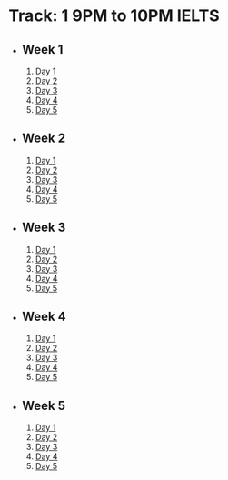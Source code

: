 # Track: 1 9PM to 10PM IELTS

- ## Week 1

   1. [Day 1](https://www.facebook.com/iCodeguru/videos/1228259671519283)
   2. [Day 2](https://www.facebook.com/iCodeguru/videos/1044187407225037)
   3. [Day 3](https://www.facebook.com/watch/?v=926336145919983)
   4. [Day 4](https://www.facebook.com/iCodeguru/videos/1167097181230840)
   5. [Day 5](https://www.facebook.com/iCodeguru/videos/294601087043367)

- ## Week 2

   1. [Day 1](https://www.facebook.com/iCodeguru/videos/1557468145120467)
   2. [Day 2](https://www.facebook.com/iCodeguru/videos/2179271572440970)
   3. [Day 3](https://www.facebook.com/iCodeguru/videos/470178899198514)
   4. [Day 4](https://www.facebook.com/iCodeguru/videos/1690982471660511)
   5. [Day 5](https://www.facebook.com/iCodeguru/videos/380406838410464)

- ## Week 3

   1. [Day 1](https://www.facebook.com/iCodeguru/videos/480841951493134)
   2. [Day 2](https://www.facebook.com/iCodeguru/videos/1051000599925121)
   3. [Day 3](https://www.facebook.com/iCodeguru/videos/3408316169477741)
   4. [Day 4](https://www.facebook.com/iCodeguru/videos/398976669502743)
   5. [Day 5](https://www.facebook.com/iCodeguru/videos/1887294601782384)

- ## Week 4

   1. [Day 1](https://www.facebook.com/iCodeguru/videos/808740528115434)
   2. [Day 2](https://www.facebook.com/iCodeguru/videos/1217371656121077)
   3. [Day 3](https://www.facebook.com/iCodeguru/videos/3920768101545644)
   4. [Day 4](https://www.facebook.com/iCodeguru/videos/873263930850436)
   5. [Day 5](https://www.facebook.com/iCodeguru/videos/912418407599370)

- ## Week 5

   1. [Day 1](https://www.facebook.com/iCodeguru/videos/1571760533699140)
   2. [Day 2](https://www.facebook.com/iCodeguru/videos/1939290939846290)
   3. [Day 3](https://www.facebook.com/iCodeguru/videos/1034802921446057)
   4. [Day 4](https://www.facebook.com/iCodeguru/videos/1070880207733595)
   5. [Day 5]()

<!-- - ## Week 6

   1. [Day 1](https://www.facebook.com/iCodeguru/videos/3335445760095634)
   2. [Day 2](https://www.facebook.com/iCodeguru/videos/819228526994868)
   3. [Day 3]()
   4. [Day 4]()
   5. [Day 5](https://www.facebook.com/iCodeguru/videos/888919823144125) -->

<!-- - ## Week 7

   1. [Day 1](https://www.facebook.com/iCodeguru/videos/3838078159770642)
   2. [Day 2](https://www.facebook.com/iCodeguru/videos/446879218372582/)
   3. [Day 3]()
   4. [Day 4]()
   5. [Day 5]() -->

<!-- - ## Week 

   1. [Day 1]()
   2. [Day 2]()
   3. [Day 3]()
   4. [Day 4]()
   5. [Day 5]() -->
